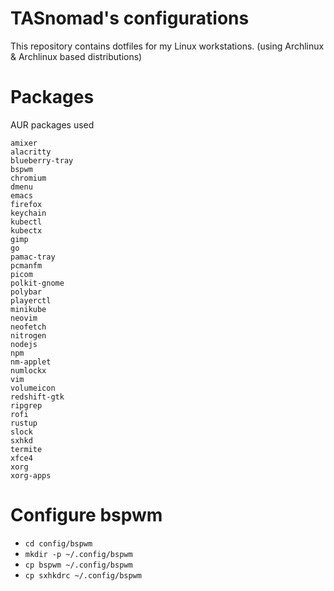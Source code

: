 # TASnomad's configurations

This repository contains dotfiles for my Linux workstations.
(using Archlinux & Archlinux based distributions)

# Packages
AUR packages used
```
amixer
alacritty
blueberry-tray
bspwm
chromium
dmenu
emacs
firefox
keychain
kubectl
kubectx
gimp
go
pamac-tray
pcmanfm
picom
polkit-gnome
polybar
playerctl
minikube
neovim
neofetch
nitrogen
nodejs
npm
nm-applet
numlockx
vim
volumeicon
redshift-gtk
ripgrep
rofi
rustup
slock
sxhkd
termite
xfce4
xorg
xorg-apps
```

# Configure bspwm
- `cd config/bspwm`
- `mkdir -p ~/.config/bspwm`
- `cp bspwm ~/.config/bspwm`
- `cp sxhkdrc ~/.config/bspwm`
